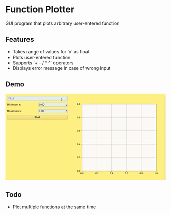 # Function Plotter 
GUI program that plots arbitrary user-entered function

## Features
 - Takes range of values for 'x' as float
 - Plots user-entered function
 - Supports '+ - / * ^' operators
 - Displays error message in case of wrong input

## Demo
![Gif showing the application in action](https://github.com/Abdullah0sama/function_plotter/blob/main/demo_function_plotter.gif)

## Todo
  - Plot multiple functions at the same time
